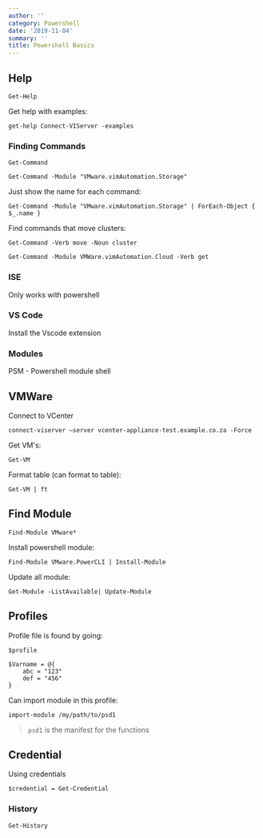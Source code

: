 ```yaml
---
author: ''
category: Powershell
date: '2019-11-04'
summary: ''
title: Powershell Basics
---
```

## Help

    Get-Help

Get help with examples:

    get-help Connect-VIServer -examples


### Finding Commands

    Get-Command 

    Get-Command -Module "VMware.vimAutomation.Storage"
    
Just show the name for each command:

    Get-Command -Module "VMware.vimAutomation.Storage" | ForEach-Object { $_.name }

Find commands that move clusters:

    Get-Command -Verb move -Noun cluster

    Get-Command -Module VMWare.vimAutomation.Cloud -Verb get

### ISE

Only works with powershell

### VS Code

Install the Vscode extension

### Modules

PSM - Powershell module shell

## VMWare

Connect to VCenter

    connect-viserver –server vcenter-appliance-test.example.co.za -Force 

Get VM's:

    Get-VM

Format table (can format to table):

    Get-VM | ft


## Find Module

    Find-Module VMware* 

Install powershell module:

    Find-Module VMware.PowerCLI | Install-Module

Update all module:

    Get-Module -ListAvailable| Update-Module

## Profiles

Profile file is found by going:

    $profile

    $Varname = @{
        abc = "123"
        def = "456"
    }

Can import module in this profile:

    import-module /my/path/to/psd1

> `psd1` is the manifest for the functions

## Credential

Using credentials

    $credential = Get-Credential

### History

    Get-History

